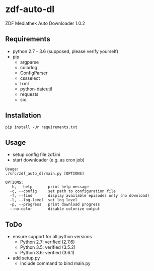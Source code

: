 zdf-auto-dl
===========

ZDF Mediathek Auto Downloader 1.0.2


## Requirements
* python 2.7 - 3.6 (supposed, please verify yourself)
* pip
    * argparse
    * colorlog
    * ConfigParser
    * cssselect
    * lxml
    * python-dateutil
    * requests
    * six


## Installation

    pip install -Ur requirements.txt


## Usage
* setup config file zdf.ini
* start downloader (e.g. as cron job)

~~~
Usage:
./src/zdf_auto_dl/main.py [OPTIONS]

OPTIONS:
  -h, --help       print help message
  -c, --config     set path to configuration file
  -f, --find       display available episodes only (no download)
  -l, --log-level  set log level
  -p, --progress   print download progress
  --no-color       disable colorize output
~~~

## ToDo
* ensure support for all python versions
    * Python 2.7: verified (2.7.6)
    * Python 3.5: verified (3.5.2)
    * Python 3.6: verified (3.6.1)
* add setup.py
    * include command to bind main.py
